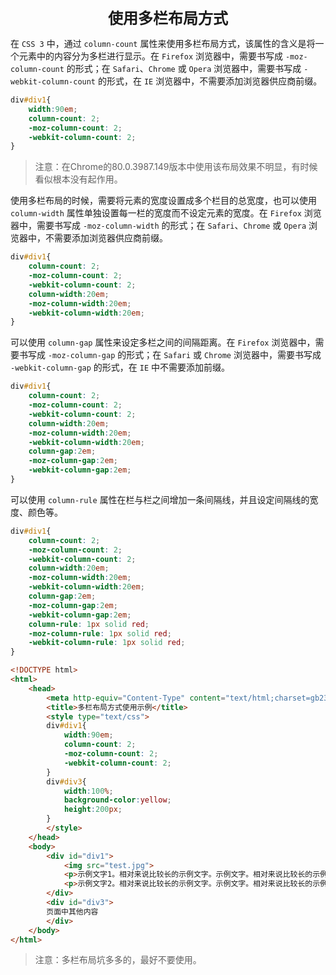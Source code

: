 <center><font size="5"><b>使用多栏布局方式</b></font></center>

在 `CSS 3` 中，通过 `column-count` 属性来使用多栏布局方式，该属性的含义是将一个元素中的内容分为多栏进行显示。在 `Firefox` 浏览器中，需要书写成 `-moz-column-count` 的形式；在 `Safari`、`Chrome` 或 `Opera` 浏览器中，需要书写成 `-webkit-column-count` 的形式，在 `IE` 浏览器中，不需要添加浏览器供应商前缀。

```css
div#div1{
    width:90em;
    column-count: 2;
    -moz-column-count: 2;  
    -webkit-column-count: 2;
}
```



> 注意：在Chrome的80.0.3987.149版本中使用该布局效果不明显，有时候看似根本没有起作用。

使用多栏布局的时候，需要将元素的宽度设置成多个栏目的总宽度，也可以使用 `column-width` 属性单独设置每一栏的宽度而不设定元素的宽度。在 `Firefox` 浏览器中，需要书写成 `-moz-column-width` 的形式；在 `Safari`、`Chrome` 或 `Opera` 浏览器中，不需要添加浏览器供应商前缀。

```css
div#div1{
    column-count: 2;
    -moz-column-count: 2;        
    -webkit-column-count: 2;
    column-width:20em;
    -moz-column-width:20em;
    -webkit-column-width:20em;
}
```

可以使用 `column-gap` 属性来设定多栏之间的间隔距离。在 `Firefox` 浏览器中，需要书写成 `-moz-column-gap` 的形式；在 `Safari` 或 `Chrome` 浏览器中，需要书写成 `-webkit-column-gap` 的形式，在 `IE` 中不需要添加前缀。

```css
div#div1{	
    column-count: 2;
    -moz-column-count: 2;        
    -webkit-column-count: 2;
    column-width:20em;
    -moz-column-width:20em;
    -webkit-column-width:20em;
    column-gap:2em;
    -moz-column-gap:2em;
    -webkit-column-gap:2em;
}
```

可以使用 `column-rule` 属性在栏与栏之间增加一条间隔线，并且设定间隔线的宽度、颜色等。

```css
div#div1{
    column-count: 2; 	
    -moz-column-count: 2;        
    -webkit-column-count: 2;
    column-width:20em;
    -moz-column-width:20em;
    -webkit-column-width:20em;
    column-gap:2em;
    -moz-column-gap:2em;
    -webkit-column-gap:2em;
    column-rule: 1px solid red;
    -moz-column-rule: 1px solid red;
    -webkit-column-rule: 1px solid red;
}
```



```html
<!DOCTYPE html>
<html>
    <head>
        <meta http-equiv="Content-Type" content="text/html;charset=gb2312" />
        <title>多栏布局方式使用示例</title>
        <style type="text/css">
        div#div1{
            width:90em;
            column-count: 2;
            -moz-column-count: 2;  
            -webkit-column-count: 2;
        }
        div#div3{
            width:100%;
            background-color:yellow;
            height:200px;
        }
        </style>
    </head>
    <body>
        <div id="div1">
            <img src="test.jpg">
            <p>示例文字1。相对来说比较长的示例文字。示例文字。相对来说比较长的示例文字。示例文字。相对来说比较长的示例文字。示例文字。相对来说比较长的示例文字。示例文字。相对来说比较长的示例文字。示例文字。相对来说比较长的示例文字。示例文字。</p>
            <p>示例文字2。相对来说比较长的示例文字。示例文字。相对来说比较长的示例文字。示例文字。相对来说比较长的示例文字。示例文字。相对来说比较长的示例文字。示例文字。相对来说比较长的示例文字。示例文字。相对来说比较长的示例文字。示例文字。</p>
        </div>
        <div id="div3">
        页面中其他内容
        </div>
    </body>
</html>
```

> 注意：多栏布局坑多多的，最好不要使用。

